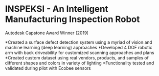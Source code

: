# INSPEKSI - An Intelligent Manufacturing Inspection Robot
Autodesk Capstone Award Winner (2019)

*Created a surface defect detection system using a myriad of vision and machine learning (deep learning) approaches
*Developed 4 DOF robotic arm with back driveability for customized scanning approaches and plans
*Created custom dataset using real vendors, products, and samples of different shapes and colors in variety of lighting
*Functionality tested and validated during pilot with Ecobee sensors
